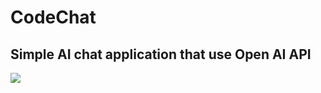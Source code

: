 # CodeChat
<h2>Simple AI chat application that use Open AI API</h2>

<img src="https://user-images.githubusercontent.com/90399649/229968660-97d708b2-2861-4dac-88b0-e0a9401680cc.png">




